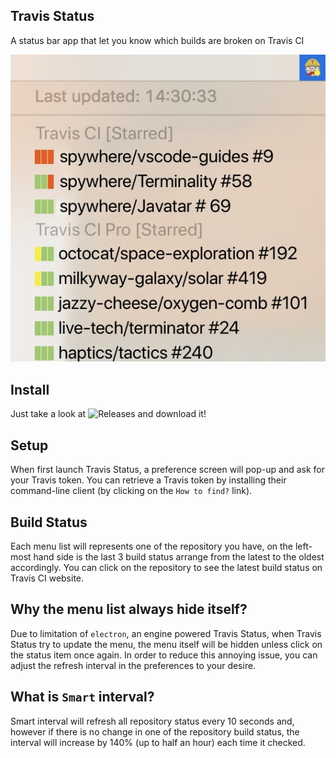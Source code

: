 ## Travis Status

A status bar app that let you know which builds are broken on Travis CI

![Image](images/screenshot.jpg)

## Install

Just take a look at ![Releases](https://github.com/spywhere/travis-status/releases) and download it!

## Setup

When first launch Travis Status, a preference screen will pop-up and ask for your Travis token. You can retrieve a Travis token by installing their command-line client (by clicking on the `How to find?` link).

## Build Status

Each menu list will represents one of the repository you have, on the left-most hand side is the last 3 build status arrange from the latest to the oldest accordingly. You can click on the repository to see the latest build status on Travis CI website.

## Why the menu list always hide itself?

Due to limitation of `electron`, an engine powered Travis Status, when Travis Status try to update the menu, the menu itself will be hidden unless click on the status item once again. In order to reduce this annoying issue, you can adjust the refresh interval in the preferences to your desire.

## What is `Smart` interval?

Smart interval will refresh all repository status every 10 seconds and, however if there is no change in one of the repository build status, the interval will increase by 140% (up to half an hour) each time it checked.
